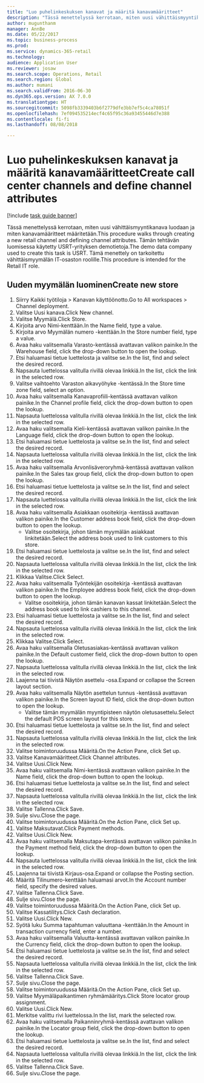 ```yaml
--- 
title: "Luo puhelinkeskuksen kanavat ja määritä kanavamääritteet"
description: "Tässä menettelyssä kerrotaan, miten uusi vähittäismyyntikanava luodaan ja miten kanavamääritteet määritetään."
author: mugunthanm
manager: AnnBe
ms.date: 05/22/2017
ms.topic: business-process
ms.prod: 
ms.service: dynamics-365-retail
ms.technology: 
audience: Application User
ms.reviewer: josaw
ms.search.scope: Operations, Retail
ms.search.region: Global
ms.author: mumani
ms.search.validFrom: 2016-06-30
ms.dyn365.ops.version: AX 7.0.0
ms.translationtype: HT
ms.sourcegitcommit: 5098fb3339403b6f2779dfe3bb7ef5c4ca78051f
ms.openlocfilehash: 7ef094535214ecf4c65f95c36a93455446d7e388
ms.contentlocale: fi-fi
ms.lasthandoff: 08/08/2018

---
```

# <a name="create-call-center-channels-and-define-channel-attributes"></a><span data-ttu-id="39194-103">Luo puhelinkeskuksen kanavat ja määritä kanavamääritteet</span><span class="sxs-lookup"><span data-stu-id="39194-103">Create call center channels and define channel attributes</span></span>

[!include [task guide banner](../includes/task-guide-banner.md)]

<span data-ttu-id="39194-104">Tässä menettelyssä kerrotaan, miten uusi vähittäismyyntikanava luodaan ja miten kanavamääritteet määritetään.</span><span class="sxs-lookup"><span data-stu-id="39194-104">This procedure walks through creating a new retail channel and defining channel attributes.</span></span> <span data-ttu-id="39194-105">Tämän tehtävän luomisessa käytetty USRT-yrityksen demotietoja.</span><span class="sxs-lookup"><span data-stu-id="39194-105">The demo data company used to create this task is USRT.</span></span> <span data-ttu-id="39194-106">Tämä menettely on tarkoitettu vähittäismyymälän IT-osaston roolille.</span><span class="sxs-lookup"><span data-stu-id="39194-106">This procedure is intended for the Retail IT role.</span></span>


## <a name="create-new-store"></a><span data-ttu-id="39194-107">Uuden myymälän luominen</span><span class="sxs-lookup"><span data-stu-id="39194-107">Create new store</span></span>
1. <span data-ttu-id="39194-108">Siirry Kaikki työtiloja > Kanavan käyttöönotto.</span><span class="sxs-lookup"><span data-stu-id="39194-108">Go to All workspaces > Channel deployment.</span></span>
2. <span data-ttu-id="39194-109">Valitse Uusi kanava.</span><span class="sxs-lookup"><span data-stu-id="39194-109">Click New channel.</span></span>
3. <span data-ttu-id="39194-110">Valitse Myymälä.</span><span class="sxs-lookup"><span data-stu-id="39194-110">Click Store.</span></span>
4. <span data-ttu-id="39194-111">Kirjoita arvo Nimi-kenttään.</span><span class="sxs-lookup"><span data-stu-id="39194-111">In the Name field, type a value.</span></span>
5. <span data-ttu-id="39194-112">Kirjoita arvo Myymälän numero -kenttään.</span><span class="sxs-lookup"><span data-stu-id="39194-112">In the Store number field, type a value.</span></span>
6. <span data-ttu-id="39194-113">Avaa haku valitsemalla Varasto-kentässä avattavan valikon painike.</span><span class="sxs-lookup"><span data-stu-id="39194-113">In the Warehouse field, click the drop-down button to open the lookup.</span></span>
7. <span data-ttu-id="39194-114">Etsi haluamasi tietue luettelosta ja valitse se.</span><span class="sxs-lookup"><span data-stu-id="39194-114">In the list, find and select the desired record.</span></span>
8. <span data-ttu-id="39194-115">Napsauta luettelossa valitulla rivillä olevaa linkkiä.</span><span class="sxs-lookup"><span data-stu-id="39194-115">In the list, click the link in the selected row.</span></span>
9. <span data-ttu-id="39194-116">Valitse vaihtoehto Varaston aikavyöhyke -kentässä.</span><span class="sxs-lookup"><span data-stu-id="39194-116">In the Store time zone field, select an option.</span></span>
10. <span data-ttu-id="39194-117">Avaa haku valitsemalla Kanavaprofiili-kentässä avattavan valikon painike.</span><span class="sxs-lookup"><span data-stu-id="39194-117">In the Channel profile field, click the drop-down button to open the lookup.</span></span>
11. <span data-ttu-id="39194-118">Napsauta luettelossa valitulla rivillä olevaa linkkiä.</span><span class="sxs-lookup"><span data-stu-id="39194-118">In the list, click the link in the selected row.</span></span>
12. <span data-ttu-id="39194-119">Avaa haku valitsemalla Kieli-kentässä avattavan valikon painike.</span><span class="sxs-lookup"><span data-stu-id="39194-119">In the Language field, click the drop-down button to open the lookup.</span></span>
13. <span data-ttu-id="39194-120">Etsi haluamasi tietue luettelosta ja valitse se.</span><span class="sxs-lookup"><span data-stu-id="39194-120">In the list, find and select the desired record.</span></span>
14. <span data-ttu-id="39194-121">Napsauta luettelossa valitulla rivillä olevaa linkkiä.</span><span class="sxs-lookup"><span data-stu-id="39194-121">In the list, click the link in the selected row.</span></span>
15. <span data-ttu-id="39194-122">Avaa haku valitsemalla Arvonlisäveroryhmä-kentässä avattavan valikon painike.</span><span class="sxs-lookup"><span data-stu-id="39194-122">In the Sales tax group field, click the drop-down button to open the lookup.</span></span>
16. <span data-ttu-id="39194-123">Etsi haluamasi tietue luettelosta ja valitse se.</span><span class="sxs-lookup"><span data-stu-id="39194-123">In the list, find and select the desired record.</span></span>
17. <span data-ttu-id="39194-124">Napsauta luettelossa valitulla rivillä olevaa linkkiä.</span><span class="sxs-lookup"><span data-stu-id="39194-124">In the list, click the link in the selected row.</span></span>
18. <span data-ttu-id="39194-125">Avaa haku valitsemalla Asiakkaan osoitekirja -kentässä avattavan valikon painike.</span><span class="sxs-lookup"><span data-stu-id="39194-125">In the Customer address book field, click the drop-down button to open the lookup.</span></span>
    * <span data-ttu-id="39194-126">Valitse osoitekirja, johon tämän myymälän asiakkaat linkitetään.</span><span class="sxs-lookup"><span data-stu-id="39194-126">Select the address book used to link customers to this store.</span></span>  
19. <span data-ttu-id="39194-127">Etsi haluamasi tietue luettelosta ja valitse se.</span><span class="sxs-lookup"><span data-stu-id="39194-127">In the list, find and select the desired record.</span></span>
20. <span data-ttu-id="39194-128">Napsauta luettelossa valitulla rivillä olevaa linkkiä.</span><span class="sxs-lookup"><span data-stu-id="39194-128">In the list, click the link in the selected row.</span></span>
21. <span data-ttu-id="39194-129">Klikkaa Valitse.</span><span class="sxs-lookup"><span data-stu-id="39194-129">Click Select.</span></span>
22. <span data-ttu-id="39194-130">Avaa haku valitsemalla Työntekijän osoitekirja -kentässä avattavan valikon painike.</span><span class="sxs-lookup"><span data-stu-id="39194-130">In the Employee address book field, click the drop-down button to open the lookup.</span></span>
    * <span data-ttu-id="39194-131">Valitse osoitekirja, johon tämän kanavan kassat linkitetään.</span><span class="sxs-lookup"><span data-stu-id="39194-131">Select the address book used to link cashiers to this channel.</span></span>  
23. <span data-ttu-id="39194-132">Etsi haluamasi tietue luettelosta ja valitse se.</span><span class="sxs-lookup"><span data-stu-id="39194-132">In the list, find and select the desired record.</span></span>
24. <span data-ttu-id="39194-133">Napsauta luettelossa valitulla rivillä olevaa linkkiä.</span><span class="sxs-lookup"><span data-stu-id="39194-133">In the list, click the link in the selected row.</span></span>
25. <span data-ttu-id="39194-134">Klikkaa Valitse.</span><span class="sxs-lookup"><span data-stu-id="39194-134">Click Select.</span></span>
26. <span data-ttu-id="39194-135">Avaa haku valitsemalla Oletusasiakas-kentässä avattavan valikon painike.</span><span class="sxs-lookup"><span data-stu-id="39194-135">In the Default customer field, click the drop-down button to open the lookup.</span></span>
27. <span data-ttu-id="39194-136">Napsauta luettelossa valitulla rivillä olevaa linkkiä.</span><span class="sxs-lookup"><span data-stu-id="39194-136">In the list, click the link in the selected row.</span></span>
28. <span data-ttu-id="39194-137">Laajenna tai tiivistä Näytön asettelu -osa.</span><span class="sxs-lookup"><span data-stu-id="39194-137">Expand or collapse the Screen layout section.</span></span>
29. <span data-ttu-id="39194-138">Avaa haku valitsemalla Näytön asettelun tunnus -kentässä avattavan valikon painike.</span><span class="sxs-lookup"><span data-stu-id="39194-138">In the Screen layout ID field, click the drop-down button to open the lookup.</span></span>
    * <span data-ttu-id="39194-139">Valitse tämän myymälän myyntipisteen näytön oletusasettelu.</span><span class="sxs-lookup"><span data-stu-id="39194-139">Select the default POS screen layout for this store.</span></span>  
30. <span data-ttu-id="39194-140">Etsi haluamasi tietue luettelosta ja valitse se.</span><span class="sxs-lookup"><span data-stu-id="39194-140">In the list, find and select the desired record.</span></span>
31. <span data-ttu-id="39194-141">Napsauta luettelossa valitulla rivillä olevaa linkkiä.</span><span class="sxs-lookup"><span data-stu-id="39194-141">In the list, click the link in the selected row.</span></span>
32. <span data-ttu-id="39194-142">Valitse toimintoruudussa Määritä.</span><span class="sxs-lookup"><span data-stu-id="39194-142">On the Action Pane, click Set up.</span></span>
33. <span data-ttu-id="39194-143">Valitse Kanavamääritteet.</span><span class="sxs-lookup"><span data-stu-id="39194-143">Click Channel attributes.</span></span>
34. <span data-ttu-id="39194-144">Valitse Uusi.</span><span class="sxs-lookup"><span data-stu-id="39194-144">Click New.</span></span>
35. <span data-ttu-id="39194-145">Avaa haku valitsemalla Nimi-kentässä avattavan valikon painike.</span><span class="sxs-lookup"><span data-stu-id="39194-145">In the Name field, click the drop-down button to open the lookup.</span></span>
36. <span data-ttu-id="39194-146">Etsi haluamasi tietue luettelosta ja valitse se.</span><span class="sxs-lookup"><span data-stu-id="39194-146">In the list, find and select the desired record.</span></span>
37. <span data-ttu-id="39194-147">Napsauta luettelossa valitulla rivillä olevaa linkkiä.</span><span class="sxs-lookup"><span data-stu-id="39194-147">In the list, click the link in the selected row.</span></span>
38. <span data-ttu-id="39194-148">Valitse Tallenna.</span><span class="sxs-lookup"><span data-stu-id="39194-148">Click Save.</span></span>
39. <span data-ttu-id="39194-149">Sulje sivu.</span><span class="sxs-lookup"><span data-stu-id="39194-149">Close the page.</span></span>
40. <span data-ttu-id="39194-150">Valitse toimintoruudussa Määritä.</span><span class="sxs-lookup"><span data-stu-id="39194-150">On the Action Pane, click Set up.</span></span>
41. <span data-ttu-id="39194-151">Valitse Maksutavat.</span><span class="sxs-lookup"><span data-stu-id="39194-151">Click Payment methods.</span></span>
42. <span data-ttu-id="39194-152">Valitse Uusi.</span><span class="sxs-lookup"><span data-stu-id="39194-152">Click New.</span></span>
43. <span data-ttu-id="39194-153">Avaa haku valitsemalla Maksutapa-kentässä avattavan valikon painike.</span><span class="sxs-lookup"><span data-stu-id="39194-153">In the Payment method field, click the drop-down button to open the lookup.</span></span>
44. <span data-ttu-id="39194-154">Napsauta luettelossa valitulla rivillä olevaa linkkiä.</span><span class="sxs-lookup"><span data-stu-id="39194-154">In the list, click the link in the selected row.</span></span>
45. <span data-ttu-id="39194-155">Laajenna tai tiivistä Kirjaus-osa.</span><span class="sxs-lookup"><span data-stu-id="39194-155">Expand or collapse the Posting section.</span></span>
46. <span data-ttu-id="39194-156">Määritä Tilinumero-kenttään haluamasi arvot.</span><span class="sxs-lookup"><span data-stu-id="39194-156">In the Account number field, specify the desired values.</span></span>
47. <span data-ttu-id="39194-157">Valitse Tallenna.</span><span class="sxs-lookup"><span data-stu-id="39194-157">Click Save.</span></span>
48. <span data-ttu-id="39194-158">Sulje sivu.</span><span class="sxs-lookup"><span data-stu-id="39194-158">Close the page.</span></span>
49. <span data-ttu-id="39194-159">Valitse toimintoruudussa Määritä.</span><span class="sxs-lookup"><span data-stu-id="39194-159">On the Action Pane, click Set up.</span></span>
50. <span data-ttu-id="39194-160">Valitse Kassatilitys.</span><span class="sxs-lookup"><span data-stu-id="39194-160">Click Cash declaration.</span></span>
51. <span data-ttu-id="39194-161">Valitse Uusi.</span><span class="sxs-lookup"><span data-stu-id="39194-161">Click New.</span></span>
52. <span data-ttu-id="39194-162">Syötä luku Summa tapahtuman valuuttana -kenttään.</span><span class="sxs-lookup"><span data-stu-id="39194-162">In the Amount in transaction currency field, enter a number.</span></span>
53. <span data-ttu-id="39194-163">Avaa haku valitsemalla Valuutta-kentässä avattavan valikon painike.</span><span class="sxs-lookup"><span data-stu-id="39194-163">In the Currency field, click the drop-down button to open the lookup.</span></span>
54. <span data-ttu-id="39194-164">Etsi haluamasi tietue luettelosta ja valitse se.</span><span class="sxs-lookup"><span data-stu-id="39194-164">In the list, find and select the desired record.</span></span>
55. <span data-ttu-id="39194-165">Napsauta luettelossa valitulla rivillä olevaa linkkiä.</span><span class="sxs-lookup"><span data-stu-id="39194-165">In the list, click the link in the selected row.</span></span>
56. <span data-ttu-id="39194-166">Valitse Tallenna.</span><span class="sxs-lookup"><span data-stu-id="39194-166">Click Save.</span></span>
57. <span data-ttu-id="39194-167">Sulje sivu.</span><span class="sxs-lookup"><span data-stu-id="39194-167">Close the page.</span></span>
58. <span data-ttu-id="39194-168">Valitse toimintoruudussa Määritä.</span><span class="sxs-lookup"><span data-stu-id="39194-168">On the Action Pane, click Set up.</span></span>
59. <span data-ttu-id="39194-169">Valitse Myymäläpaikantimen ryhmämääritys.</span><span class="sxs-lookup"><span data-stu-id="39194-169">Click Store locator group assignment.</span></span>
60. <span data-ttu-id="39194-170">Valitse Uusi.</span><span class="sxs-lookup"><span data-stu-id="39194-170">Click New.</span></span>
61. <span data-ttu-id="39194-171">Merkitse valittu rivi luettelossa.</span><span class="sxs-lookup"><span data-stu-id="39194-171">In the list, mark the selected row.</span></span>
62. <span data-ttu-id="39194-172">Avaa haku valitsemalla Paikanninryhmä-kentässä avattavan valikon painike.</span><span class="sxs-lookup"><span data-stu-id="39194-172">In the Locator group field, click the drop-down button to open the lookup.</span></span>
63. <span data-ttu-id="39194-173">Etsi haluamasi tietue luettelosta ja valitse se.</span><span class="sxs-lookup"><span data-stu-id="39194-173">In the list, find and select the desired record.</span></span>
64. <span data-ttu-id="39194-174">Napsauta luettelossa valitulla rivillä olevaa linkkiä.</span><span class="sxs-lookup"><span data-stu-id="39194-174">In the list, click the link in the selected row.</span></span>
65. <span data-ttu-id="39194-175">Valitse Tallenna.</span><span class="sxs-lookup"><span data-stu-id="39194-175">Click Save.</span></span>
66. <span data-ttu-id="39194-176">Sulje sivu.</span><span class="sxs-lookup"><span data-stu-id="39194-176">Close the page.</span></span>


